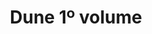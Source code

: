 ---
Numero: 563
title: Dune 1º volume
Autor: Frank Herbert
Co-autor: 
Ano-de-Publicacao: 2006
Titulo-original: Dune
Tradutor: Eurico da Fonseca
Co-tradutor: 
Ano-de-edicao: 1965
alias: Frank-Herbert
Autor2-alias: 
Tradutor1-alias: Eurico-da-Fonseca
Tradutor2-alias: 
Titulo-link: 563-Dune-1-volume
Capa: Rogério Silva
pags: 191
Capa-link: Rogerio-Silva
---
